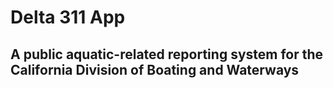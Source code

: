 # Delta 311 App

## A public aquatic-related reporting system for the California Division of Boating and Waterways